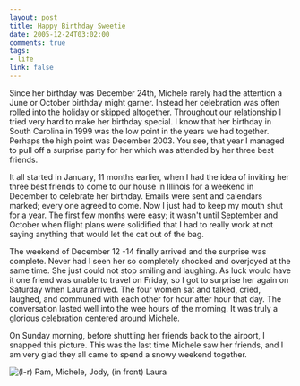 ```yaml
--- 
layout: post
title: Happy Birthday Sweetie
date: 2005-12-24T03:02:00
comments: true
tags:
- life
link: false
---
```

Since her birthday was December 24th, Michele rarely had the attention a June or October birthday might garner.  Instead her celebration was often rolled into the holiday or skipped altogether.  Throughout our relationship I tried very hard to make her birthday special.  I know that her birthday in South Carolina in 1999 was the low point in the years we had together.  Perhaps the high point was December 2003.  You see, that year I managed to pull off a surprise party for her which was attended by her three best friends.

It all started in January, 11 months earlier, when I had the idea of inviting her three best friends to come to our house in Illinois for a weekend in December to celebrate her birthday.  Emails were sent and calendars marked; every one agreed to come.  Now I just had to keep my mouth shut for a year.  The first few months were easy; it wasn't until September and October when flight plans were solidified that I had to really work at not saying anything that would let the cat out of the bag.

The weekend of December 12 -14 finally arrived and the surprise was complete.  Never had I seen her so completely shocked and overjoyed at the same time.  She just could not stop smiling and laughing.  As luck would have it one friend was unable to travel on Friday, so I got to surprise her again on Saturday when Laura arrived.  The four women sat and talked, cried, laughed, and communed with each other for hour after hour that day.  The conversation lasted well into the wee hours of the morning.  It was truly a glorious celebration centered around Michele.

On Sunday morning, before shuttling her friends back to the airport, I snapped this picture.  This was the last time Michele saw her friends, and I am very glad they all came to spend a snowy weekend together.

<img src="https://zanshin.net/images/mljp.jpg" alt="(l-r) Pam, Michele, Jody, (in front) Laura" />
